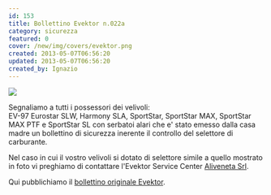 ```yaml
---
id: 153
title: Bollettino Evektor n.022a
category: sicurezza
featured: 0
cover: /new/img/covers/evektor.png
created: 2013-05-07T06:56:20
updated: 2013-05-07T06:56:20
created_by: Ignazio
---
```


<a href="/new/img/stories/2013-05-evektor-bulletin-022a-img.jpg" target="_blank">
    <img src="/new/img/stories/2013-05-evektor-bulletin-022a-img.jpg" class="float-start mr-3 w-[300px]"/>
</a>

Segnaliamo a tutti i possessori dei velivoli:<br>
EV-97 Eurostar SLW, Harmony SLA, SportStar, SportStar MAX, SportStar MAX PTF e SportStar SL con serbatoi alari che e' stato emesso dalla casa madre un bollettino di sicurezza inerente il controllo del selettore di carburante.

Nel caso in cui il vostro velivoli si dotato di selettore simile a quello mostrato in foto vi preghiamo di contattare l'Evektor Service Center
<a href="http://www.aliveneta.it/index.php?route=information/contact" target="_blank">Aliveneta Srl</a>.

Qui pubblichiamo il <a href="/new/img/stories/2013-05-evektor-bulletin-022a.jpg" target="_blank">bollettino originale Evektor</a>.
